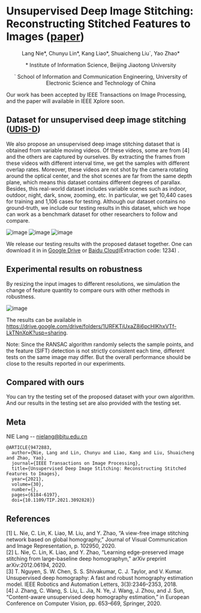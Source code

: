 # Unsupervised Deep Image Stitching: Reconstructing Stitched Features to Images ([paper](https://ieeexplore.ieee.org/stamp/stamp.jsp?tp=&arnumber=9472883))
<p align="center">Lang Nie*, Chunyu Lin*, Kang Liao*, Shuaicheng Liu`, Yao Zhao*</p>
<p align="center">* Institute of Information Science, Beijing Jiaotong University</p>
<p align="center">` School of Information and Communication Engineering, University of Electronic Science and Technology of China</p>

Our work has been accepted by IEEE Transactions on Image Processing, and the paper will available in IEEE Xplore soon.

## Dataset for unsupervised deep image stitching ([UDIS-D](https://drive.google.com/drive/folders/1kC7KAULd5mZsqaWnY3-rSbQLaZ7LujTY?usp=sharing))
We also propose an unsupervised deep image stitching dataset that is obtained from variable moving videos. Of these videos, some are from [4] and the others are captured by ourselves. By extracting the frames from these videos with different interval time, we get the samples with different overlap rates. Moreover, these videos are not shot by the camera rotating around the optical center, and the shot scenes are far from the same depth plane, which means this dataset contains different degrees of parallax. Besides, this real-world dataset includes variable scenes such as indoor, outdoor, night, dark, snow, zooming, etc. In particular, we get 10,440 cases for training and 1,106 cases for testing. Although our dataset contains no ground-truth, we include our testing results in this dataset, which we hope can work as a benchmark dataset for other researchers to follow and compare.

![image](https://github.com/nie-lang/UnsupervisedDeepImageStitching/blob/main/figures/dataset1.jpg)
![image](https://github.com/nie-lang/UnsupervisedDeepImageStitching/blob/main/figures/dataset2.jpg)
![image](https://github.com/nie-lang/UnsupervisedDeepImageStitching/blob/main/figures/dataset3.jpg)

We release our testing results with the proposed dataset together. One can download it in in [Google Drive](https://drive.google.com/drive/folders/1kC7KAULd5mZsqaWnY3-rSbQLaZ7LujTY?usp=sharing) or [Baidu Cloud](https://pan.baidu.com/s/1U_RNKjBfrUGxtNld8G8KAQ)(Extraction code: 1234) .


## Experimental results on robustness
By resizing the input images to different resolutions, we simulation the change of feature quantity to compare ours with other methods in robustness.

![image](https://github.com/nie-lang/UnsupervisedDeepImageStitching/blob/main/figures/robust.jpg)

The results can be available in https://drive.google.com/drive/folders/1URFKTiUxaZ8i6pcHIKhxVTf-LkTNnXpK?usp=sharing.

Note: Since the RANSAC algorithm randomly selects the sample points, and the feature (SIFT) detection is not strictly consistent each time, different tests on the same image may differ. But the overall performance should be close to the results reported in our experiments.

## Compared with ours
You can try the testing set of the proposed dataset with your own algorithm. And our results in the testing set are also provided with the testing set. 

## Meta
NIE Lang -- nielang@bjtu.edu.cn
```
@ARTICLE{9472883,
  author={Nie, Lang and Lin, Chunyu and Liao, Kang and Liu, Shuaicheng and Zhao, Yao},
  journal={IEEE Transactions on Image Processing}, 
  title={Unsupervised Deep Image Stitching: Reconstructing Stitched Features to Images}, 
  year={2021},
  volume={30},
  number={},
  pages={6184-6197},
  doi={10.1109/TIP.2021.3092828}}
```

## References
[1] L. Nie, C. Lin, K. Liao, M. Liu, and Y. Zhao, “A view-free image stitching network based on global homography,” Journal of Visual Communication and Image Representation, p. 102950, 2020.  
[2] L. Nie, C. Lin, K. Liao, and Y. Zhao, “Learning edge-preserved image stitching from large-baseline deep homographyn,” arXiv preprint arXiv:2012.06194, 2020.  
[3] T. Nguyen, S. W. Chen, S. S. Shivakumar, C. J. Taylor, and V. Kumar. Unsupervised deep homography: A fast and robust homography estimation model. IEEE Robotics and Automation Letters, 3(3):2346–2353, 2018.  
[4] J. Zhang, C. Wang, S. Liu, L. Jia, N. Ye, J. Wang, J. Zhou, and J. Sun, “Content-aware unsupervised deep homography estimation,” in European Conference on Computer Vision, pp. 653–669, Springer, 2020.  
